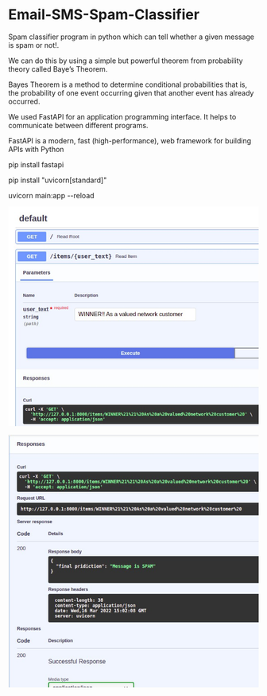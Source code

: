 # Email-SMS-Spam-Classifier
 Spam classifier program in python which can tell whether a given message is spam or not!.
 
 
 
 We can do this by using a simple but powerful theorem from probability theory called Baye’s Theorem.
 

Bayes Theorem is a method to determine conditional probabilities that is, the probability of one event occurring given that another event has already occurred.

 
We used FastAPI for an application programming interface. It helps to communicate between different programs. 



FastAPI is a modern, fast (high-performance), web framework for building APIs with Python 


pip install fastapi



pip install "uvicorn[standard]"



uvicorn main:app --reload


![](https://raw.githubusercontent.com/TapendraBaduwal/Email-SMS-Spam-Classifier/master/API.jpg)


![](https://raw.githubusercontent.com/TapendraBaduwal/Email-SMS-Spam-Classifier/master/API2.jpg)





